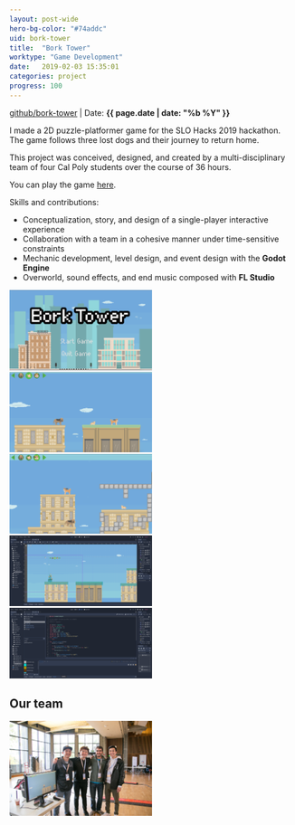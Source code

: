 ```yaml
---
layout: post-wide
hero-bg-color: "#74addc"
uid: bork-tower
title:  "Bork Tower"
worktype: "Game Development"
date:   2019-02-03 15:35:01
categories: project
progress: 100
---
```


<p class="meta">
  <a href="https://github.com/gmonteir/bork-tower">github/bork-tower</a> | Date: <strong>{{ page.date | date: "%b %Y" }}</strong>
</p>

<p>
	I made a 2D puzzle-platformer game for the SLO Hacks 2019 hackathon. The game follows three lost dogs and their journey to return home.

  This project was conceived, designed, and created by a multi-disciplinary team of four Cal Poly students over the course of 36 hours.

  You can play the game <a href="../../doge/doge.html">here</a>.
</p>

<div class="skills">
<p>Skills and contributions:</p>
<ul>
  <li>Conceptualization, story, and design of a single-player interactive experience</li>
  <li>Collaboration with a team in a cohesive manner under time-sensitive constraints</li>
  <li>Mechanic development, level design, and event design with the <b>Godot Engine</b></li>
  <li>Overworld, sound effects, and end music composed with <b>FL Studio</b></li>
</ul>
</div>

<div class="showcase">
  <img style="width:50%" src="/images/portfolio/bork-tower/1.png" alt="">
  <img style="width:50%" src="/images/portfolio/bork-tower/2.png" alt="">
  <img style="width:50%" src="/images/portfolio/bork-tower/3.png" alt="">
  <img style="width:50%" src="/images/portfolio/bork-tower/4.png" alt="">
  <img style="width:50%" src="/images/portfolio/bork-tower/5.png" alt="">
  <h2>Our team</h2>
  <img style="width:50%" src="/images/portfolio/bork-tower/6.jpg" alt="">
</div>
